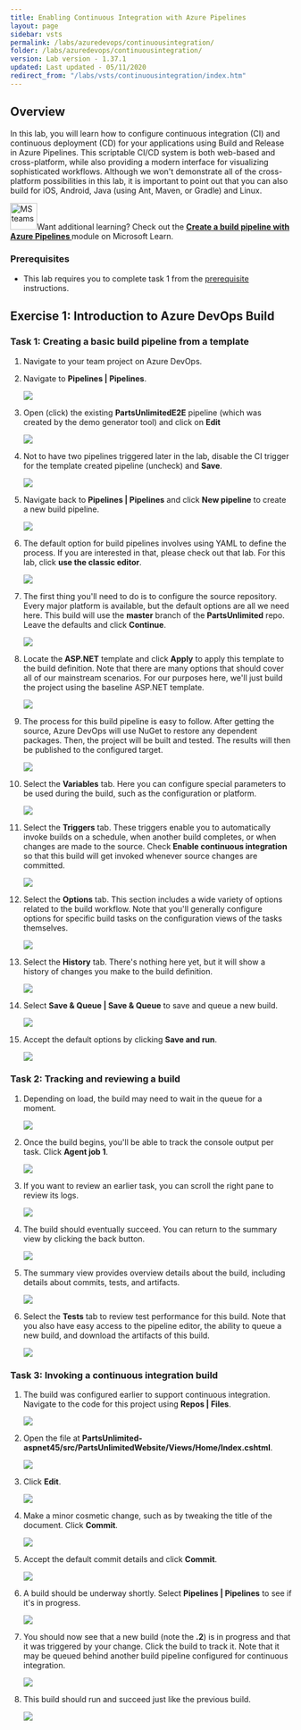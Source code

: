 ```yaml
---
title: Enabling Continuous Integration with Azure Pipelines
layout: page
sidebar: vsts
permalink: /labs/azuredevops/continuousintegration/
folder: /labs/azuredevops/continuousintegration/
version: Lab version - 1.37.1
updated: Last updated - 05/11/2020
redirect_from: "/labs/vsts/continuousintegration/index.htm"
---
```

<div class="rw-ui-container"></div>
<a name="Overview"></a>

## Overview ##

In this lab, you will learn how to configure continuous integration (CI) and continuous deployment (CD) for your applications using Build and Release in Azure Pipelines. This scriptable CI/CD system is both web-based and cross-platform, while also providing a modern interface for visualizing sophisticated workflows. Although we won't demonstrate all of the cross-platform possibilities in this lab, it is important to point out that you can also build for iOS, Android, Java (using Ant, Maven, or Gradle) and Linux.


<div class="bg-slap"><img src="./images/mslearn.png" class="img-icon-cloud" alt="MS teams" style="
    width: 48px; height: 48px;">Want additional learning? Check out the <a href="https://docs.microsoft.com/en-us/learn/modules/create-a-build-pipeline/" target="_blank"><b><u> Create a build pipeline with Azure Pipelines </u></b></a> module on Microsoft Learn.</div>


<a name="Prerequisites"></a>
### Prerequisites ###

- This lab requires you to complete task 1 from the <a href="../prereq/">prerequisite</a> instructions.

<a name="Exercise1"></a>
## Exercise 1: Introduction to Azure DevOps Build ##

<a name="Ex1Task1"></a>
### Task 1: Creating a basic build pipeline from a template ###

1. Navigate to your team project on Azure DevOps.

1. Navigate to **Pipelines \| Pipelines**.

    ![](images/000.png)

1. Open (click) the existing **PartsUnlimitedE2E** pipeline (which was created by the demo generator tool) and click on **Edit**

    ![](images/edit-pipeline.png)

1. Not to have two pipelines triggered later in the lab, disable the CI trigger for the template created pipeline (uncheck) and **Save**.

    ![](images/disable-ci.png)
 
1. Navigate back to **Pipelines \| Pipelines** and click **New pipeline** to create a new build pipeline.

    ![](images/001.png)

1. The default option for build pipelines involves using YAML to define the process. If you are interested in that, please check out that lab. For this lab, click **use the classic editor**.

    ![](images/002.png)

1. The first thing you'll need to do is to configure the source repository. Every major platform is available, but the default options are all we need here. This build will use the **master** branch of the **PartsUnlimited** repo. Leave the defaults and click **Continue**.

    ![](images/003.png)

1. Locate the **ASP.NET** template and click **Apply** to apply this template to the build definition. Note that there are many options that should cover all of our mainstream scenarios. For our purposes here, we'll just build the project using the baseline ASP.NET template.

    ![](images/template.png)

1. The process for this build pipeline is easy to follow. After getting the source, Azure DevOps will use NuGet to restore any dependent packages. Then, the project will be built and tested. The results will then be published to the configured target.

    ![](images/005.png)

1. Select the **Variables** tab. Here you can configure special parameters to be used during the build, such as the configuration or platform.

    ![](images/006.png)

1. Select the **Triggers** tab. These triggers enable you to automatically invoke builds on a schedule, when another build completes, or when changes are made to the source. Check **Enable continuous integration** so that this build will get invoked whenever source changes are committed.

    ![](images/007.png)

1. Select the **Options** tab. This section includes a wide variety of options related to the build workflow. Note that you'll generally configure options for specific build tasks on the configuration views of the tasks themselves.

    ![](images/008.png)


1. Select the **History** tab. There's nothing here yet, but it will show a history of changes you make to the build definition.

    ![](images/011.png)

1. Select **Save & Queue \| Save & Queue** to save and queue a new build.

    ![](images/012.png)

1. Accept the default options by clicking **Save and run**.

    ![](images/013.png)

<a name="Ex1Task2"></a>
### Task 2: Tracking and reviewing a build ###

1. Depending on load, the build may need to wait in the queue for a moment.

    ![](images/014.png)

1. Once the build begins, you'll be able to track the console output per task. Click **Agent job 1**.

    ![](images/015.png)

1. If you want to review an earlier task, you can scroll the right pane to review its logs.

    ![](images/016.png)

1. The build should eventually succeed. You can return to the summary view by clicking the back button.

    ![](images/017.png)

1. The summary view provides overview details about the build, including details about commits, tests, and artifacts.

    ![](images/018.png)

1. Select the **Tests** tab to review test performance for this build. Note that you also have easy access to the pipeline editor, the ability to queue a new build, and download the artifacts of this build.

    ![](images/019.png)

<a name="Ex1Task3"></a>
### Task 3: Invoking a continuous integration build ###

1. The build was configured earlier to support continuous integration. Navigate to the code for this project using **Repos \| Files**.

    ![](images/020.png)

1. Open the file at **PartsUnlimited-aspnet45/src/PartsUnlimitedWebsite/Views/Home/Index.cshtml**.

    ![](images/021.png)

1. Click **Edit**.

    ![](images/edit.png)

1. Make a minor cosmetic change, such as by tweaking the title of the document. Click **Commit**.

    ![](images/023.png)

1. Accept the default commit details and click **Commit**.

    ![](images/024.png)

1. A build should be underway shortly. Select **Pipelines \| Pipelines** to see if it's in progress.

    ![](images/025.png)

1. You should now see that a new build (note the **.2**) is in progress and that it was triggered by your change. Click the build to track it. Note that it may be queued behind another build pipeline configured for continuous integration.

    ![](images/026.png)

1. This build should run and succeed just like the previous build.

    ![](images/027.png)

